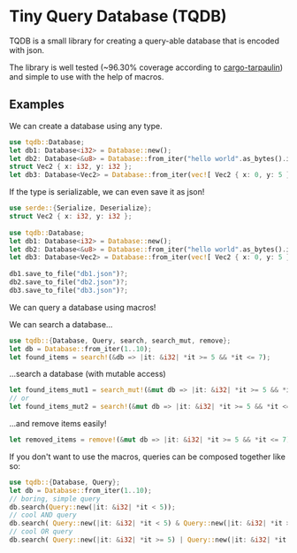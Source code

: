 # Tiny Query Database (TQDB)

TQDB is a small library for creating a query-able database that is encoded with json.

The library is well tested (~96.30% coverage according to [cargo-tarpaulin](https://crates.io/crates/cargo-tarpaulin)) 
and simple to use with the help of macros.

## Examples

We can create a database using any type.
```rust
use tqdb::Database;
let db1: Database<i32> = Database::new();
let db2: Database<&u8> = Database::from_iter("hello world".as_bytes().into_iter());
struct Vec2 { x: i32, y: i32 };
let db3: Database<Vec2> = Database::from_iter(vec![ Vec2 { x: 0, y: 5 }, Vec2 { x: 100, y: 50 } ]);
```

If the type is serializable, we can even save it as json!
```rust
use serde::{Serialize, Deserialize};
struct Vec2 { x: i32, y: i32 };
 
use tqdb::Database;
let db1: Database<i32> = Database::new();
let db2: Database<&u8> = Database::from_iter("hello world".as_bytes().into_iter());
let db3: Database<Vec2> = Database::from_iter(vec![ Vec2 { x: 0, y: 5 }, Vec2 { x: 100, y: 50 } ]);
 
db1.save_to_file("db1.json")?;
db2.save_to_file("db2.json")?;
db3.save_to_file("db3.json")?;
```

We can query a database using macros!

We can search a database...
```rust
use tqdb::{Database, Query, search, search_mut, remove};
let db = Database::from_iter(1..10);
let found_items = search!(&db => |it: &i32| *it >= 5 && *it <= 7);
```
...search a database (with mutable access)
```rust
let found_items_mut1 = search_mut!(&mut db => |it: &i32| *it >= 5 && *it <= 7);
// or
let found_items_mut2 = search!(&mut db => |it: &i32| *it >= 5 && *it <= 7);
```
...and remove items easily!
```rust
let removed_items = remove!(&mut db => |it: &i32| *it >= 5 && *it <= 7);
```
If you don't want to use the macros, queries can be composed together like so:
```rust
use tqdb::{Database, Query};
let db = Database::from_iter(1..10);
// boring, simple query
db.search(Query::new(|it: &i32| *it < 5));
// cool AND query
db.search( Query::new(|it: &i32| *it < 5) & Query::new(|it: &i32| *it > 2) );
// cool OR query
db.search( Query::new(|it: &i32| *it >= 5) | Query::new(|it: &i32| *it <= 2) );
```